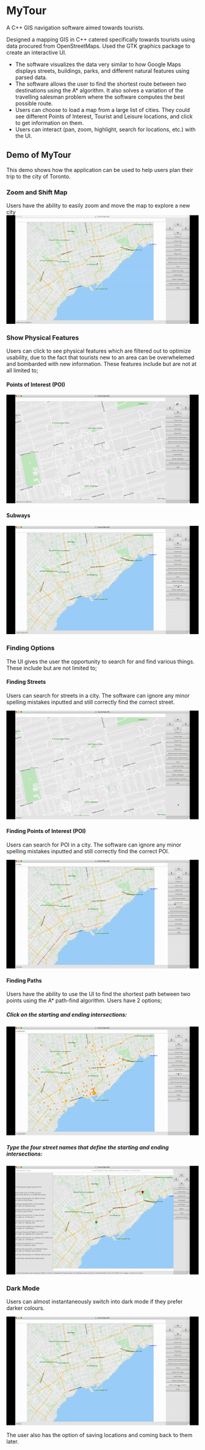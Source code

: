 # MyTour
A C++ GIS navigation software aimed towards tourists.


Designed a mapping GIS in C++ catered specifically towards tourists using data procured from OpenStreetMaps. Used the GTK graphics package to create an interactive UI. 
* The software visualizes the data very similar to how Google Maps displays streets, buildings, parks, and different natural features using parsed data. 
* The software allows the user to find the shortest route between two destinations using the A* algorithm. It also solves a variation of the travelling salesman problem where the software computes the best possible route. 
* Users can choose to load a map from a large list of cities. They could see different Points of Interest, Tourist and Leisure locations, and click to get information on them. 
* Users can interact (pan, zoom, highlight, search for locations, etc.) with the UI.


## Demo of MyTour

This demo shows how the application can be used to help users plan their trip to the city of Toronto.


### Zoom and Shift Map

Users have the ability to easily zoom and move the map to explore a new city
![MyTour](demo/zoom_move.gif)


### Show Physical Features

Users can click to see physical features which are filtered out to optimize usability, due to the fact that tourists new to an area can be overwhelemed and bombarded with new information. These features include but are not at all limited to;


#### Points of Interest (POI)
![MyTour](demo/show_poi.gif)

#### Subways
![MyTour](demo/subway.gif)

### Finding Options

The UI gives the user the opportunity to search for and find various things. These include but are not limited to;


#### Finding Streets

Users can search for streets in a city. The software can ignore any minor spelling mistakes inputted and still correctly find the correct street.

![MyTour](demo/find_street.gif)

#### Finding Points of Interest (POI)

Users can search for POI in a city. The software can ignore any minor spelling mistakes inputted and still correctly find the correct POI.

![MyTour](demo/find_poi.gif)

#### Finding Paths

Users have the ability to use the UI to find the shortest path between two points using the A* path-find algorithm. Users have 2 options;

##### Click on the starting and ending intersections:

![MyTour](demo/find_path_click.gif)

##### Type the four street names that define the starting and ending intersections:

![MyTour](demo/find_path_type.gif)

### Dark Mode

Users can almost instantaneously switch into dark mode if they prefer darker colours.

![MyTour](demo/darkmode.gif)

The user also has the option of saving locations and coming back to them later.
